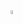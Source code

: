 <img src="https://github.com/MuneebStack/Personal-Github-Readme-Testing/raw/main/header/title.svg" width="4%" />
